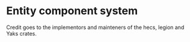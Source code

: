 # Entity component system

Credit goes to the implementors and mainteners of the hecs, legion and Yaks crates.
